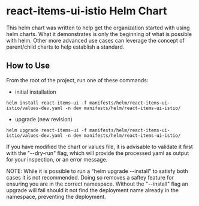 # react-items-ui-istio Helm Chart

This helm chart was written to help get the organization started with using helm charts. What it demonstrates is only the beginning of what is possible with helm. Other more advanced use cases can leverage the concept of parent/child charts to help establish a standard.

## How to Use

From the root of the project, run one of these commands:

- initial installation

```
helm install react-items-ui -f manifests/helm/react-items-ui-istio/values-dev.yaml -n dev manifests/helm/react-items-ui-istio/
```

- upgrade (new revision)

```
helm upgrade react-items-ui -f manifests/helm/react-items-ui-istio/values-dev.yaml -n dev manifests/helm/react-items-ui-istio/
```

If you have modified the chart or values file, it is advisable to validate it first with the "--dry-run" flag, which will provide the processed yaml as output for your inspection, or an error message.

NOTE: While it is possible to run a "helm upgrade --install" to satisfy both cases it is not recommended. Doing so removes a saftey feature for ensuring you are in the correct namespace. Without the "--install" flag an upgrade will fail should it not find the deployment name already in the namespace, preventing the deployment.
